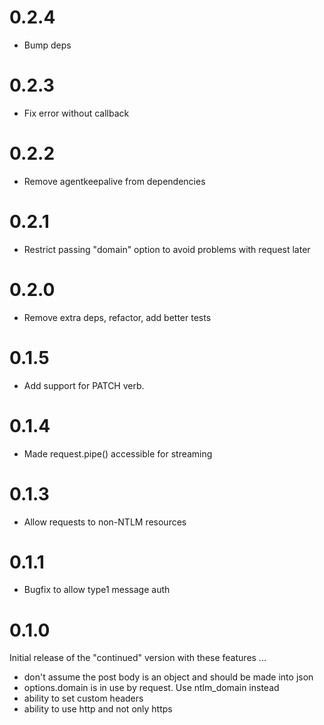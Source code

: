 # 0.2.4

* Bump deps

# 0.2.3

* Fix error without callback

# 0.2.2

* Remove agentkeepalive from dependencies

# 0.2.1

* Restrict passing "domain" option to avoid problems with request later
# 0.2.0

* Remove extra deps, refactor, add better tests

# 0.1.5

* Add support for PATCH verb. 

# 0.1.4

* Made request.pipe() accessible for streaming

# 0.1.3

* Allow requests to non-NTLM resources

# 0.1.1

* Bugfix to allow type1 message auth

# 0.1.0

Initial release of the "continued" version with these features ...

* don't assume the post body is an object and should be made into json
* options.domain is in use by request. Use ntlm_domain instead
* ability to set custom headers
* ability to use http and not only https
